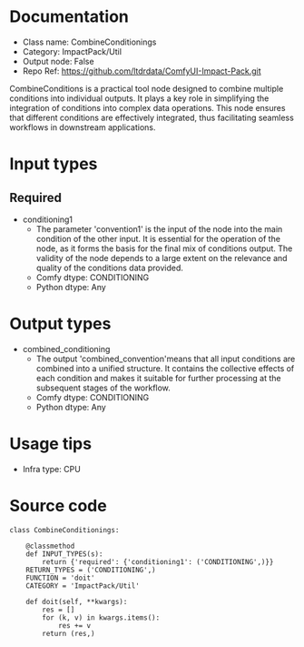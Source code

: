 # Documentation
- Class name: CombineConditionings
- Category: ImpactPack/Util
- Output node: False
- Repo Ref: https://github.com/ltdrdata/ComfyUI-Impact-Pack.git

CombineConditions is a practical tool node designed to combine multiple conditions into individual outputs. It plays a key role in simplifying the integration of conditions into complex data operations. This node ensures that different conditions are effectively integrated, thus facilitating seamless workflows in downstream applications.

# Input types
## Required
- conditioning1
    - The parameter 'convention1' is the input of the node into the main condition of the other input. It is essential for the operation of the node, as it forms the basis for the final mix of conditions output. The validity of the node depends to a large extent on the relevance and quality of the conditions data provided.
    - Comfy dtype: CONDITIONING
    - Python dtype: Any

# Output types
- combined_conditioning
    - The output 'combined_convention'means that all input conditions are combined into a unified structure. It contains the collective effects of each condition and makes it suitable for further processing at the subsequent stages of the workflow.
    - Comfy dtype: CONDITIONING
    - Python dtype: Any

# Usage tips
- Infra type: CPU

# Source code
```
class CombineConditionings:

    @classmethod
    def INPUT_TYPES(s):
        return {'required': {'conditioning1': ('CONDITIONING',)}}
    RETURN_TYPES = ('CONDITIONING',)
    FUNCTION = 'doit'
    CATEGORY = 'ImpactPack/Util'

    def doit(self, **kwargs):
        res = []
        for (k, v) in kwargs.items():
            res += v
        return (res,)
```